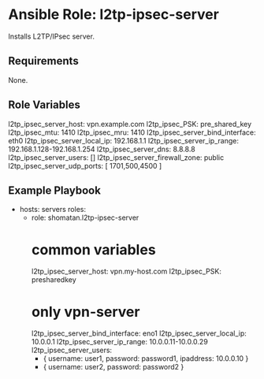 Ansible Role: l2tp-ipsec-server
=========

Installs L2TP/IPsec server.

Requirements
------------

None.

Role Variables
--------------

l2tp_ipsec_server_host: vpn.example.com
l2tp_ipsec_PSK: pre_shared_key
l2tp_ipsec_mtu: 1410
l2tp_ipsec_mru: 1410
l2tp_ipsec_server_bind_interface: eth0
l2tp_ipsec_server_local_ip: 192.168.1.1
l2tp_ipsec_server_ip_range: 192.168.1.128-192.168.1.254
l2tp_ipsec_server_dns: 8.8.8.8
l2tp_ipsec_server_users: []
l2tp_ipsec_server_firewall_zone: public
l2tp_ipsec_server_udp_ports: [ 1701,500,4500 ]

Example Playbook
----------------

- hosts: servers
  roles:
    - role: shomatan.l2tp-ipsec-server
      # common variables
      l2tp_ipsec_server_host: vpn.my-host.com
      l2tp_ipsec_PSK: presharedkey
      # only vpn-server
      l2tp_ipsec_server_bind_interface: eno1
      l2tp_ipsec_server_local_ip: 10.0.0.1
      l2tp_ipsec_server_ip_range: 10.0.0.11-10.0.0.29
      l2tp_ipsec_server_users:
        - { username: user1, password: password1, ipaddress: 10.0.0.10 }
        - { username: user2, password: password2 }
